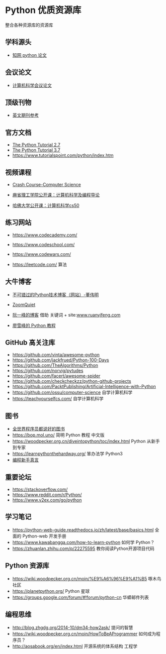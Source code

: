 # Python 优质资源库

整合各种资源库的资源库

## 学科源头

- [知网 python 论文](http://kns.cnki.net/kns/brief/result.aspx?dbprefix=SCDB&crossDbcodes=qa)

## 会议论文

- [计算机科学会议论文](https://github.com/papers-we-love/papers-we-love)

## 顶级刊物

- [英文期刊参考](https://scholar.google.com/citations?view_op=top_venues&hl=en&vq=eng)

## 官方文档

- [The Python Tutorial 2.7](https://docs.python.org/2.7/tutorial/index.html)
- [The Python Tutorial 3.7](https://docs.python.org/3/tutorial/index.html)
- https://www.tutorialspoint.com/python/index.htm

## 视频课程

- [Crash Course-Computer Science](https://github.com/1c7/crash-course-computer-science-chinese)

- [麻省理工学院公开课：计算机科学及编程导论](http://open.163.com/special/opencourse/bianchengdaolun.html)
- [哈佛大学公开课：计算机科学cs50](http://open.163.com/special/opencourse/cs50.html)

## 练习网站

- https://www.codecademy.com/
- https://www.codeschool.com/

- https://www.codewars.com/

- https://leetcode.com/  算法

## 大牛博客

- [不可错过的Python技术博客（网站）-董伟明](http://www.dongwm.com/archives/%E4%B8%8D%E5%8F%AF%E9%94%99%E8%BF%87%E7%9A%84Python%E6%8A%80%E6%9C%AF%E5%8D%9A%E5%AE%A2/)

- [ZoomQuiet](http://wiki.zoomquiet.io/pythonic/)

- [阮一峰的博客](http://www.ruanyifeng.com/blog/) 借助 关键词 + site:www.ruanyifeng.com
- [廖雪峰的 Python 教程](https://www.liaoxuefeng.com/wiki/0014316089557264a6b348958f449949df42a6d3a2e542c000)

## GitHub 高关注库

- https://github.com/vinta/awesome-python
- https://github.com/jackfrued/Python-100-Days
- https://github.com/TheAlgorithms/Python
- https://github.com/norvig/pytudes
- https://github.com/facert/awesome-spider
- https://github.com/checkcheckzz/python-github-projects
- https://github.com/PacktPublishing/Artificial-Intelligence-with-Python
- https://github.com/ossu/computer-science 自学计算机科学
- https://teachyourselfcs.com/  自学计算机科学

## 图书

- [全世界程序员都说好的图书](https://www.douban.com/doulist/1244005/)
- https://bop.mol.uno/ 简明 Python 教程 中文版
- https://woodpecker.org.cn/diveintopython/toc/index.html  Python 从新手到专家
- https://learnpythonthehardway.org/ 笨办法学 Python3
- [编程新手真言 ](http://dev.gameres.com/Program/Other/bcxszyforgameres/bcxszy/xisofts.sinaapp.com/@p=5.htm)

## 重要论坛

- https://stackoverflow.com/ 
- https://www.reddit.com/r/Python/
- https://www.v2ex.com/go/python

## 学习笔记

- https://python-web-guide.readthedocs.io/zh/latest/base/basics.html 全面的 Python-web 开发手册
- https://www.kawabangga.com/how-to-learn-python 如何学 Python？
- https://zhuanlan.zhihu.com/p/22275595 教你阅读Python开源项目代码

## Python 资源库

- https://wiki.woodpecker.org.cn/moin/%E9%A6%96%E9%A1%B5  啄木鸟社区
- https://planetpython.org/  Python 星球
- https://groups.google.com/forum/#!forum/python-cn 华蟒邮件列表

## 编程思维

- http://blog.zhgdg.org/2014-10/dm34-how2ask/  提问的智慧
- https://wiki.woodpecker.org.cn/moin/HowToBeAProgrammer 如何成为程序员？
- http://aosabook.org/en/index.html 开源系统的体系结构  工程学

